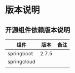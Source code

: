 # 版本说明

## 开源组件依赖版本说明

| 组件        | 版本  | 备注 |
| ----------- | ----- | ---- |
| springboot  | 2.7.5 |      |
| springcloud |       |      |
|             |       |      |

